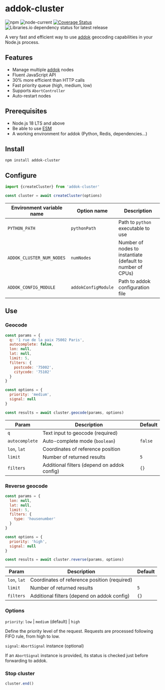 # addok-cluster

![npm](https://img.shields.io/npm/v/addok-cluster) ![node-current](https://img.shields.io/node/v/addok-cluster) [![Coverage Status](https://coveralls.io/repos/github/livingdata-co/addok-cluster/badge.svg)](https://coveralls.io/github/livingdata-co/addok-cluster) ![Libraries.io dependency status for latest release](https://img.shields.io/librariesio/release/npm/addok-cluster)

A very fast and efficient way to use [addok](https://github.com/addok/addok) geocoding capabilities in your Node.js process.

## Features

- Manage multiple [addok](https://github.com/addok/addok) nodes
- Fluent JavaScript API
- 30% more efficient than HTTP calls
- Fast priority queue (high, medium, low)
- Supports `AbortController`
- Auto-restart nodes

## Prerequisites

- Node.js 18 LTS and above
- Be able to use [ESM](https://developer.mozilla.org/en-US/docs/Web/JavaScript/Guide/Modules)
- A working environment for addok (Python, Redis, dependencies…)

## Install

```
npm install addok-cluster
```

## Configure

```js
import {createCluster} from 'addok-cluster'

const cluster = await createCluster(options)
```

| Environment variable name | Option name | Description |
| --- | --- | --- |
| `PYTHON_PATH` | `pythonPath` | Path to `python` executable to use |
| `ADDOK_CLUSTER_NUM_NODES` | `numNodes` | Number of nodes to instantiate (default to number of CPUs) |
| `ADDOK_CONFIG_MODULE` | `addokConfigModule` | Path to addok configuration file |

## Use

### Geocode

```js
const params = {
  q: '1 rue de la paix 75002 Paris',
  autocomplete: false,
  lon: null,
  lat: null,
  limit: 5,
  filters: {
    postcode: '75002',
    citycode: '75102'
  }
}

const options = {
  priority: 'medium',
  signal: null
}

const results = await cluster.geocode(params, options)
```

| Param | Description | Default |
| --- | --- | --- |
| `q` | Text input to geocode (required) | |
| `autocomplete` | Auto-complete mode (`boolean`) | `false` |
| `lon`, `lat` | Coordinates of reference position | |
| `limit` | Number of returned results | `5` |
| `filters` | Additional filters (depend on addok config) | `{}` |

### Reverse geocode

```js
const params = {
  lon: null,
  lat: null,
  limit: 5,
  filters: {
    type: 'housenumber'
  }
}

const options = {
  priority: 'high',
  signal: null
}

const results = await cluster.reverse(params, options)
```

| Param | Description | Default |
| --- | --- | --- |
| `lon`, `lat` | Coordinates of reference position (required) | |
| `limit` | Number of returned results | `5` |
| `filters` | Additional filters (depend on addok config) | `{}` |

### Options

`priority`: `low` | `medium` (default) | `high`

Define the priority level of the request. Requests are processed following FIFO rule, from high to low.

`signal`: `AbortSignal` instance (optional)

If an `AbortSignal` instance is provided, its status is checked just before forwarding to addok.

### Stop cluster

```js
cluster.end()
```
